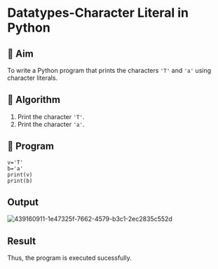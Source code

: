 # Datatypes-Character Literal in Python

## 🎯 Aim
To write a Python program that prints the characters `'T'` and `'a'` using character literals.

## 🧠 Algorithm
1. Print the character `'T'`.
2. Print the character `'a'`.

## 🧾 Program
```
v='T'
b='a'
print(v)
print(b)
```
## Output
![439160911-1e47325f-7662-4579-b3c1-2ec2835c552d](https://github.com/user-attachments/assets/117aa6c6-551a-464d-ae9d-d0e8074b7ece)

## Result
Thus, the program is executed sucessfully.
